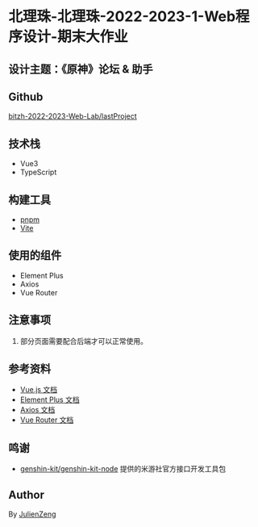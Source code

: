 # 北理珠-北理珠-2022-2023-1-Web程序设计-期末大作业

## 设计主题：《原神》论坛 & 助手

## Github
[bitzh-2022-2023-Web-Lab/lastProject](https://github.com/bitzh-2022-2023-Web-Lab/lastProject.git)

## 技术栈
- Vue3
- TypeScript

## 构建工具
- [pnpm](https://www.pnpm.cn/)
- [Vite](https://vitejs.cn/)

## 使用的组件
- Element Plus
- Axios
- Vue Router

## 注意事项
1. 部分页面需要配合后端才可以正常使用。

## 参考资料
- [Vue.js 文档](https://cn.vuejs.org/)
- [Element Plus 文档](https://element-plus.gitee.io/zh-CN/)
- [Axios 文档](https://www.axios-http.cn/)
- [Vue Router 文档](https://router.vuejs.org/zh/)

## 鸣谢
- [genshin-kit/genshin-kit-node](https://github.com/genshin-kit/genshin-kit-node) 提供的米游社官方接口开发工具包

## Author
By [JulienZeng](https://github.com/JulienZeng)